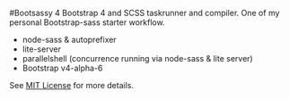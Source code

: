 #Bootsassy 4
Bootstrap 4 and SCSS taskrunner and compiler. One of my personal Bootstrap-sass starter workflow.

- node-sass & autoprefixer 
- lite-server
- parallelshell (concurrence running via node-sass & lite server)
- Bootstrap v4-alpha-6

See [MIT License](LICENSE.MD) for more details. 